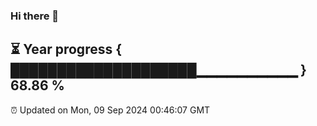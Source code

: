 ### Hi there 👋
⏳ Year progress { ████████████████████▁▁▁▁▁▁▁▁▁▁ } 68.86 %
---
⏰ Updated on Mon, 09 Sep 2024 00:46:07 GMT

